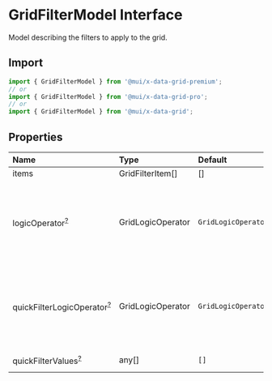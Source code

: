 # GridFilterModel Interface

<p class="description">Model describing the filters to apply to the grid.</p>

## Import

```js
import { GridFilterModel } from '@mui/x-data-grid-premium';
// or
import { GridFilterModel } from '@mui/x-data-grid-pro';
// or
import { GridFilterModel } from '@mui/x-data-grid';
```

## Properties

| Name                                                                                                       | Type                                             | Default                                                   | Description                                                                                                                                  |
| :--------------------------------------------------------------------------------------------------------- | :----------------------------------------------- | :-------------------------------------------------------- | :------------------------------------------------------------------------------------------------------------------------------------------- |
| <span class="prop-name">items</span>                                                                       | <span class="prop-type">GridFilterItem[]</span>  | <span class="prop-default">[]</span>                      |                                                                                                                                              |
| <span class="prop-name optional">logicOperator<sup><abbr title="optional">?</abbr></sup></span>            | <span class="prop-type">GridLogicOperator</span> | <span class="prop-default">`GridLogicOperator.Or`</span>  | - `GridLogicOperator.And`: the row must pass all the filter items.<br />- `GridLogicOperator.Or`: the row must pass at least on filter item. |
| <span class="prop-name optional">quickFilterLogicOperator<sup><abbr title="optional">?</abbr></sup></span> | <span class="prop-type">GridLogicOperator</span> | <span class="prop-default">`GridLogicOperator.And`</span> | - `GridLogicOperator.And`: the row must pass all the values.<br />- `GridLogicOperator.Or`: the row must pass at least one value.            |
| <span class="prop-name optional">quickFilterValues<sup><abbr title="optional">?</abbr></sup></span>        | <span class="prop-type">any[]</span>             | <span class="prop-default">`[]`</span>                    | values used to quick filter rows                                                                                                             |

